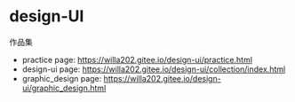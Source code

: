# design-UI
作品集


- practice page: https://willa202.gitee.io/design-ui/practice.html
- design-ui page: https://willa202.gitee.io/design-ui/collection/index.html
- graphic_design  page: https://willa202.gitee.io/design-ui/graphic_design.html
